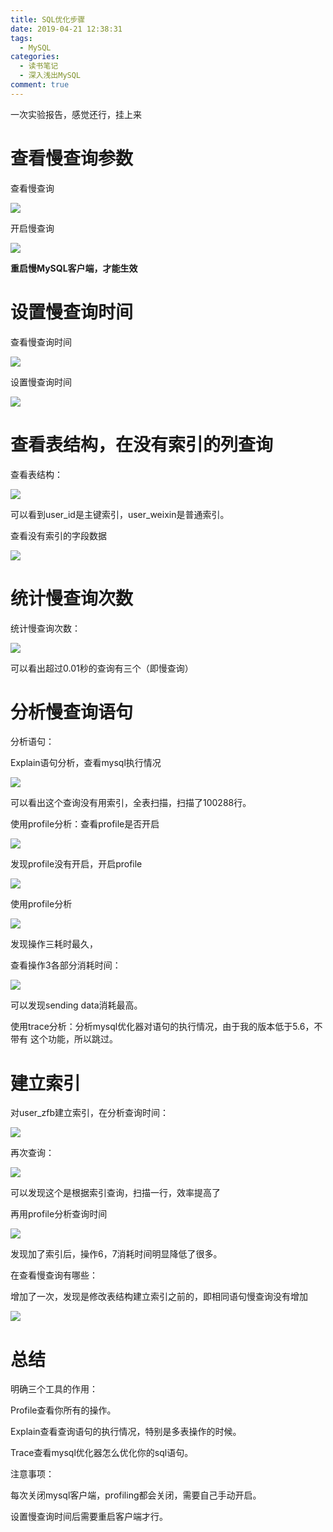 ```yaml
---
title: SQL优化步骤
date: 2019-04-21 12:38:31
tags:
  - MySQL
categories:
  - 读书笔记
  - 深入浅出MySQL
comment: true
---
```


一次实验报告，感觉还行，挂上来

<!--more-->



# 查看慢查询参数

查看慢查询

![](https://i.loli.net/2019/04/21/5cbbf49ba2a40.png)

开启慢查询

![](https://i.loli.net/2019/04/21/5cbbf4bb846a6.png)

**重启慢MySQL客户端，才能生效**



# 设置慢查询时间

查看慢查询时间

![](https://i.loli.net/2019/04/21/5cbbf4efe2035.png)



设置慢查询时间

![](https://i.loli.net/2019/04/21/5cbbf5269e0ee.png)



# 查看表结构，在没有索引的列查询



查看表结构：

![](https://i.loli.net/2019/04/21/5cbbf58ed117b.png)

可以看到user_id是主键索引，user_weixin是普通索引。

查看没有索引的字段数据

![](https://i.loli.net/2019/04/21/5cbbf5ad09e96.png)



# 统计慢查询次数

统计慢查询次数：

![](https://i.loli.net/2019/04/21/5cbbf5cf07732.png)

可以看出超过0.01秒的查询有三个（即慢查询）



# 分析慢查询语句

分析语句：

Explain语句分析，查看mysql执行情况

![](https://i.loli.net/2019/04/21/5cbbf5fb34995.png)

可以看出这个查询没有用索引，全表扫描，扫描了100288行。

使用profile分析：查看profile是否开启

![](https://i.loli.net/2019/04/21/5cbbf64372f8e.png)

发现profile没有开启，开启profile

![](https://i.loli.net/2019/04/21/5cbbf6655e97d.png)

使用profile分析

![](https://i.loli.net/2019/04/21/5cbbf6a8a61cf.png)

发现操作三耗时最久，

查看操作3各部分消耗时间：



![](https://i.loli.net/2019/04/21/5cbbf6cb25e37.png)

可以发现sending data消耗最高。

使用trace分析：分析mysql优化器对语句的执行情况，由于我的版本低于5.6，不带有 这个功能，所以跳过。



# 建立索引

对user_zfb建立索引，在分析查询时间：

![](https://i.loli.net/2019/04/21/5cbbf715f0449.png)

再次查询：

![](https://i.loli.net/2019/04/21/5cbbf735511f9.png)

可以发现这个是根据索引查询，扫描一行，效率提高了

再用profile分析查询时间

![](https://i.loli.net/2019/04/21/5cbbf7506a0cf.png)

发现加了索引后，操作6，7消耗时间明显降低了很多。

在查看慢查询有哪些：

增加了一次，发现是修改表结构建立索引之前的，即相同语句慢查询没有增加

![](https://i.loli.net/2019/04/21/5cbbf76c74f01.png)

# 总结

明确三个工具的作用：

Profile查看你所有的操作。

Explain查看查询语句的执行情况，特别是多表操作的时候。

Trace查看mysql优化器怎么优化你的sql语句。

 

注意事项：

每次关闭mysql客户端，profiling都会关闭，需要自己手动开启。

设置慢查询时间后需要重启客户端才行。